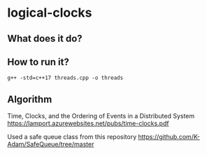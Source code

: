 # logical-clocks

## What does it do?

## How to run it?

```
g++ -std=c++17 threads.cpp -o threads
```

## Algorithm

Time, Clocks, and the Ordering of Events in a Distributed System https://lamport.azurewebsites.net/pubs/time-clocks.pdf

Used a safe queue class from this repository https://github.com/K-Adam/SafeQueue/tree/master

